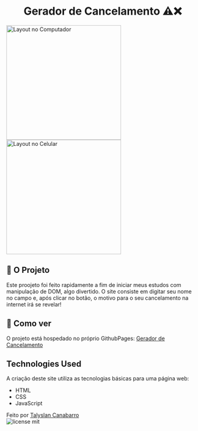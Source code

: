 <h1 align="center"> Gerador de Cancelamento ⚠️❌</h1>

<img height="300" src="https://github.com/Talyslan/Gerador-de-Cancelamento/assets/78499700/79dc42a1-54ff-421d-be7a-a9fb8cabc11b" alt="Layout no Computador" />
<img height="300" src="https://github.com/Talyslan/Gerador-de-Cancelamento/assets/78499700/c56c83f7-6098-43a5-a9b3-26fd7c7ebfc4" alt="Layout no Celular" />


## 🗿 O Projeto

Este proojeto foi feito rapidamente a fim de iniciar meus estudos com manipulação de DOM, algo divertido. O site consiste em digitar seu nome no campo e, após clicar no botão, o motivo para o seu cancelamento na internet irá se revelar!

## 📌 Como ver

O projeto está hospedado no próprio GithubPages:
[Gerador de Cancelamento](https://talyslan.github.io/Gerador-de-Cancelamento/)


## Technologies Used

A criação deste site utiliza as tecnologias básicas para uma página web:

- HTML
- CSS
- JavaScript

Feito por <a href="https://github.com/Talyslan">Talyslan Canabarro</a>
<br/>
<img src="https://img.shields.io/badge/license-MIT-8A2BE2" alt="license mit" />
